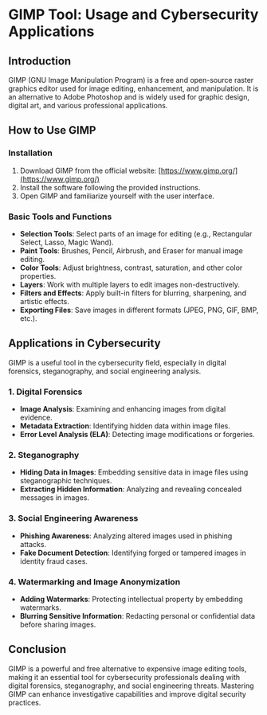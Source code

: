# GIMP Tool: Usage and Cybersecurity Applications

## Introduction
GIMP (GNU Image Manipulation Program) is a free and open-source raster graphics editor used for image editing, enhancement, and manipulation. It is an alternative to Adobe Photoshop and is widely used for graphic design, digital art, and various professional applications.

## How to Use GIMP
### Installation
1. Download GIMP from the official website: [https://www.gimp.org/](https://www.gimp.org/)
2. Install the software following the provided instructions.
3. Open GIMP and familiarize yourself with the user interface.

### Basic Tools and Functions
- **Selection Tools**: Select parts of an image for editing (e.g., Rectangular Select, Lasso, Magic Wand).
- **Paint Tools**: Brushes, Pencil, Airbrush, and Eraser for manual image editing.
- **Color Tools**: Adjust brightness, contrast, saturation, and other color properties.
- **Layers**: Work with multiple layers to edit images non-destructively.
- **Filters and Effects**: Apply built-in filters for blurring, sharpening, and artistic effects.
- **Exporting Files**: Save images in different formats (JPEG, PNG, GIF, BMP, etc.).

## Applications in Cybersecurity
GIMP is a useful tool in the cybersecurity field, especially in digital forensics, steganography, and social engineering analysis.

### 1. **Digital Forensics**
   - **Image Analysis**: Examining and enhancing images from digital evidence.
   - **Metadata Extraction**: Identifying hidden data within image files.
   - **Error Level Analysis (ELA)**: Detecting image modifications or forgeries.

### 2. **Steganography**
   - **Hiding Data in Images**: Embedding sensitive data in image files using steganographic techniques.
   - **Extracting Hidden Information**: Analyzing and revealing concealed messages in images.

### 3. **Social Engineering Awareness**
   - **Phishing Awareness**: Analyzing altered images used in phishing attacks.
   - **Fake Document Detection**: Identifying forged or tampered images in identity fraud cases.

### 4. **Watermarking and Image Anonymization**
   - **Adding Watermarks**: Protecting intellectual property by embedding watermarks.
   - **Blurring Sensitive Information**: Redacting personal or confidential data before sharing images.

## Conclusion
GIMP is a powerful and free alternative to expensive image editing tools, making it an essential tool for cybersecurity professionals dealing with digital forensics, steganography, and social engineering threats. Mastering GIMP can enhance investigative capabilities and improve digital security practices.
